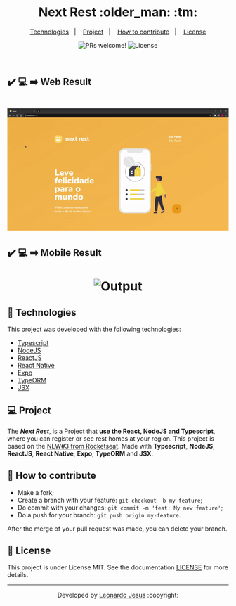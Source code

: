 <p align="center">
	<h1 align="center">Next Rest :older_man: :tm:</h1>
</p>

<p align="center">
  <a href="#-Technologies">Technologies</a>&nbsp;&nbsp;&nbsp;|&nbsp;&nbsp;&nbsp;
  <a href="#-Project">Project</a>&nbsp;&nbsp;&nbsp;|&nbsp;&nbsp;&nbsp;
  <a href="#-How-to-contribute">How to contribute</a>&nbsp;&nbsp;&nbsp;|&nbsp;&nbsp;&nbsp;
  <a href="#memo-license">License</a>
</p>

<p align="center">
 <img src="https://img.shields.io/static/v1?label=PRs&message=welcome&color=7159c1&labelColor=000000" alt="PRs welcome!" />

  <img alt="License" src="https://img.shields.io/static/v1?label=license&message=MIT&color=7159c1&labelColor=000000">
</p>

<br>

## :heavy_check_mark: :computer: :arrow_right: Web Result

<h1 align="center">
    <img alt="Output" src="./assets/next-rest-web.gif">
</h1>

## :heavy_check_mark: :computer: :arrow_right: Mobile Result

<h1 align="center">
    <img alt="Output" src="./assets/next-rest-mobile.gif">
</h1>

## 🚀 Technologies

This project was developed with the following technologies:

- [Typescript](https://www.typescriptlang.org/)
- [NodeJS](https://nodejs.org/)
- [ReactJS](https://reactjs.org/)
- [React Native](https://reactnative.dev/)
- [Expo](https://expo.io/)
- [TypeORM](https://typeorm.io/)
- [JSX](https://reactjs.org/docs/introducing-jsx.html)

## 💻 Project

The ***Next Rest***,  is a Project that **use the React, NodeJS and Typescript**, where you can register or see rest homes at your region. This project is based on the [NLW#3 from Rocketseat](https://github.com/rocketseat-education/nlw-03-omnistack). Made with **Typescript**, **NodeJS**, **ReactJS**, **React Native**, **Expo**, **TypeORM** and **JSX**.

## 🤔 How to contribute

- Make a fork;
- Create a branch with your feature: `git checkout -b my-feature`;
- Do commit with your changes: `git commit -m 'feat: My new feature'`;
- Do a push for your branch: `git push origin my-feature`.

After the merge of your pull request was made, you can delete your branch.

## :memo: License

This project is under License MIT. See the documentation [LICENSE](LICENSE) for more details.

---

<p align="center">Developed by <a href="https://www.linkedin.com/in/leonardojesus02/">Leonardo Jesus</a> :copyright: